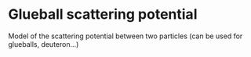 # Glueball scattering potential
Model of the scattering potential between two particles (can be used for glueballs, deuteron...)
